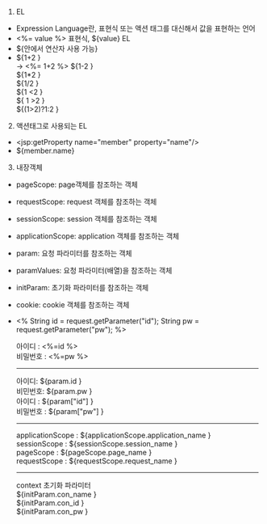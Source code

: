 1. EL
- Expression Language란, 표현식 또는 액션 태그를 대신해서 값을 표현하는 언어
- <%= value %> 표현식, ${value} EL
- ${안에서 연산자 사용 가능}
- 	${1+2 } <br/> -> <%= 1+2 %>
	${1-2 } <br/>
	${1*2 } <br/>
	${1/2 } <br/>
	${1 <2 } <br/>
	${ 1 >2 } <br/>
	${(1>2)?1:2 } <br/>

2. 액션태그로 사용되는 EL
- <jsp:getProperty name="member" property="name"/>
- ${member.name}


3. 내장객체
- pageScope: page객체를 참조하는 객체
- requestScope: request 객체를 참조하는 객체
- sessionScope: session 객체를 참조하는 객체
- applicationScope: application 객체를 참조하는 객체
- param: 요청 파라미터를 참조하는 객체
- paramValues: 요청 파라미터(배열)을 참조하는 객체
- initParam: 초기화 파라미터를 참조하는 객체
- cookie: cookie 객체를 참조하는 객체
- 	<%
		String id = request.getParameter("id");
		String pw = request.getParameter("pw");
	%>
	
	아이디 : <%=id %> <br/>
	비밀번호 : <%=pw %> <br/>
	
	<hr/>
	
	아이디: ${param.id } <br/>
	비민번호: ${param.pw } <br/>
	아이디 : ${param["id"] } <br/>
	비밀번호 : ${param["pw"] } <br/>
	
	
	<hr/>
	
	applicationScope : ${applicationScope.application_name } <br/>
	sessionScope : ${sessionScope.session_name } <br/>
	pageScope : ${pageScope.page_name } <br/>
	requestScope : ${requestScope.request_name } <br/>
	
	<hr/>
	
	context 초기화 파라미터 <br/>
	${initParam.con_name } <br/>
	${initParam.con_id } <br/>
	${initParam.con_pw } <br/>